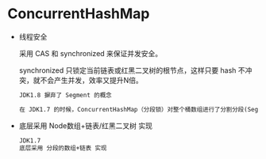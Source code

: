 # ConcurrentHashMap

* 线程安全

  采用 CAS 和 synchronized 来保证并发安全。

  synchronized 只锁定当前链表或红黑二叉树的根节点，这样只要 hash 不冲突，就不会产生并发，效率又提升N倍。

  ```JDK1.7
  JDK1.8 摒弃了 Segment 的概念

  在 JDK1.7 的时候，ConcurrentHashMap（分段锁）对整个桶数组进行了分割分段(Segment)，每一把锁只锁容器其中一部分数据，多线程访问容器里不同数据段的数据，就不会存在锁竞争，提高并发访问率。
  ```

* 底层采用 Node数组+链表/红黑二叉树 实现

  ```JDK1.7
  JDK1.7
  底层采用 分段的数组+链表 实现
  ```

